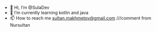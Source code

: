- 👋 Hi, I’m @SulaDev
- 🌱 I’m currently learning kotlin and java
- 📫 How to reach me sultan.makhmetov@gmail.com
///comment from Nursultan

